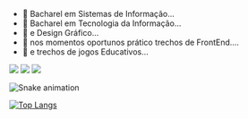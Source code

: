 - 🌱 Bacharel em Sistemas de Informação...
- 🌱 Bacharel em Tecnologia da Informação...
- 🌱 e Design Gráfico...
- 🌱 nos momentos oportunos prático trechos de FrontEnd....
- 🌱 e trechos de jogos Educativos...
  


<div> 
  <a href="https://www.youtube.com/channel/UCfEsOEx_t6hiIms8HzttxOw/featured" target="_blank"><img src="https://img.shields.io/badge/YouTube-FF0000?style=for-the-badge&logo=youtube&logoColor=white" target="_blank"></a>
  <a href="https://www.instagram.com/trechosgame" target="_blank"><img src="https://img.shields.io/badge/-Instagram-%23E4405F?style=for-the-badge&logo=instagram&logoColor=white" target="_blank"></a>
  <a href="https://www.linkedin.com/in/debora-inocencio/" target="_blank"><img src="https://img.shields.io/badge/-LinkedIn-%230077B5?style=for-the-badge&logo=linkedin&logoColor=white" target="_blank"></a> 
  
 
</div>

![Snake animation](https://github.com/trechosgame/trechosgame/blob/output/github-contribution-grid-snake.svg)

[![Top Langs](https://github-readme-stats.vercel.app/api/top-langs/?username=trechosgame&langs_count=8)](https://github.com/trechosgame/github-readme-stats)






